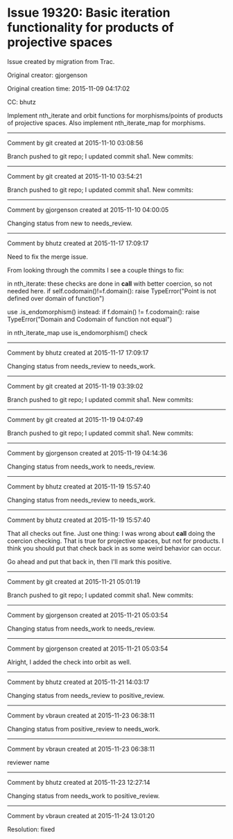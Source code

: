 # Issue 19320: Basic iteration functionality for products of projective spaces

Issue created by migration from Trac.

Original creator: gjorgenson

Original creation time: 2015-11-09 04:17:02

CC:  bhutz

Implement nth_iterate and orbit functions for morphisms/points of products of projective spaces. Also implement nth_iterate_map for morphisms.


---

Comment by git created at 2015-11-10 03:08:56

Branch pushed to git repo; I updated commit sha1. New commits:


---

Comment by git created at 2015-11-10 03:54:21

Branch pushed to git repo; I updated commit sha1. New commits:


---

Comment by gjorgenson created at 2015-11-10 04:00:05

Changing status from new to needs_review.


---

Comment by bhutz created at 2015-11-17 17:09:17

Need to fix the merge issue.

From looking through the commits I see a couple things to fix:

in nth_iterate:
these checks are done in __call__ with better coercion, so not needed here.
        if self.codomain()!=f.domain():
            raise TypeError("Point is not defined over domain of function")

use .is_endomorphism() instead:
        if f.domain() != f.codomain():
            raise TypeError("Domain and Codomain of function not equal")

in nth_iterate_map
use is_endomorphism() check


---

Comment by bhutz created at 2015-11-17 17:09:17

Changing status from needs_review to needs_work.


---

Comment by git created at 2015-11-19 03:39:02

Branch pushed to git repo; I updated commit sha1. New commits:


---

Comment by git created at 2015-11-19 04:07:49

Branch pushed to git repo; I updated commit sha1. New commits:


---

Comment by gjorgenson created at 2015-11-19 04:14:36

Changing status from needs_work to needs_review.


---

Comment by bhutz created at 2015-11-19 15:57:40

Changing status from needs_review to needs_work.


---

Comment by bhutz created at 2015-11-19 15:57:40

That all checks out fine. Just one thing: I was wrong about __call__ doing the coercion checking. That is true for projective spaces, but not for products. I think you should put that check back in as some weird behavior can occur.

Go ahead and put that back in, then I'll mark this positive.


---

Comment by git created at 2015-11-21 05:01:19

Branch pushed to git repo; I updated commit sha1. New commits:


---

Comment by gjorgenson created at 2015-11-21 05:03:54

Changing status from needs_work to needs_review.


---

Comment by gjorgenson created at 2015-11-21 05:03:54

Alright, I added the check into orbit as well.


---

Comment by bhutz created at 2015-11-21 14:03:17

Changing status from needs_review to positive_review.


---

Comment by vbraun created at 2015-11-23 06:38:11

Changing status from positive_review to needs_work.


---

Comment by vbraun created at 2015-11-23 06:38:11

reviewer name


---

Comment by bhutz created at 2015-11-23 12:27:14

Changing status from needs_work to positive_review.


---

Comment by vbraun created at 2015-11-24 13:01:20

Resolution: fixed
